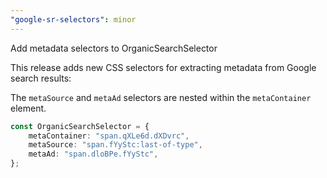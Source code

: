 ```yaml
---
"google-sr-selectors": minor
---
```


Add metadata selectors to OrganicSearchSelector

This release adds new CSS selectors for extracting metadata from Google search results:

The `metaSource` and `metaAd` selectors are nested within the `metaContainer` element.

```ts
const OrganicSearchSelector = {
    metaContainer: "span.qXLe6d.dXDvrc",
    metaSource: "span.fYyStc:last-of-type",
    metaAd: "span.dloBPe.fYyStc",
};
```